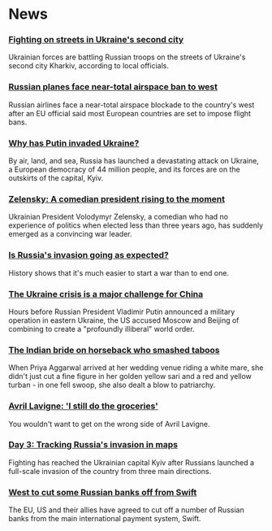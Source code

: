 # News
### [Fighting on streets in Ukraine's second city](https://www.bbc.com/news/world-europe-60543087)
Ukrainian forces are battling Russian troops on the streets of Ukraine's second city Kharkiv, according to local officials.
### [Russian planes face near-total airspace ban to west](https://www.bbc.com/news/world-europe-60539303)
Russian airlines face a near-total airspace blockade to the country's west after an EU official said most European countries are set to impose flight bans.
### [Why has Putin invaded Ukraine?](https://www.bbc.com/news/world-europe-56720589)
By air, land, and sea, Russia has launched a devastating attack on Ukraine, a European democracy of 44 million people, and its forces are on the outskirts of the capital, Kyiv. 
### [Zelensky: A comedian president rising to the moment](https://www.bbc.com/news/world-europe-59667938)
Ukrainian President Volodymyr Zelensky, a comedian who had no experience of politics when elected less than three years ago, has suddenly emerged as a convincing war leader.
### [Is Russia's invasion going as expected?](https://www.bbc.com/news/world-europe-60539113)
History shows that it's much easier to start a war than to end one. 
### [The Ukraine crisis is a major challenge for China](https://www.bbc.com/news/world-asia-china-60492134)
Hours before Russian President Vladimir Putin announced a military operation in eastern Ukraine, the US accused Moscow and Beijing of combining to create a "profoundly illiberal" world order. 
### [The Indian bride on horseback who smashed taboos](https://www.bbc.com/news/world-asia-india-60459226)
When Priya Aggarwal arrived at her wedding venue riding a white mare, she didn't just cut a fine figure in her golden yellow sari and a red and yellow turban - in one fell swoop, she also dealt a blow to patriarchy.
### [Avril Lavigne: 'I still do the groceries'](https://www.bbc.com/news/entertainment-arts-60496710)
You wouldn't want to get on the wrong side of Avril Lavigne.
### [Day 3: Tracking Russia's invasion in maps](https://www.bbc.com/news/world-europe-60506682)
Fighting has reached the Ukrainian capital Kyiv after Russians launched a full-scale invasion of the country from three main directions.
### [West to cut some Russian banks off from Swift](https://www.bbc.com/news/world-60542433)
The EU, US and their allies have agreed to cut off a number of Russian banks from the main international payment system, Swift.
